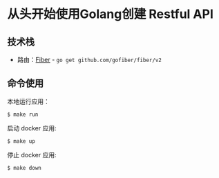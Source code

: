 # 从头开始使用Golang创建 Restful API

## 技术栈
- 路由：[Fiber](https://docs.gofiber.io/) - `go get github.com/gofiber/fiber/v2` 

## 命令使用
本地运行应用：
```
$ make run
```
启动 docker 应用:
```
$ make up
```
停止 docker 应用:
```
$ make down
```